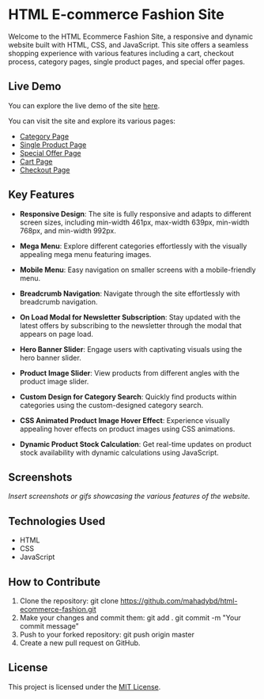 # HTML E-commerce Fashion Site

Welcome to the HTML Ecommerce Fashion Site, a responsive and dynamic website built with HTML, CSS, and JavaScript. This site offers a seamless shopping experience with various features including a cart, checkout process, category pages, single product pages, and special offer pages.

## Live Demo

You can explore the live demo of the site [here](https://html-ecommerce-fashion.netlify.app).

You can visit the site and explore its various pages:
- [Category Page](https://html-ecommerce-fashion.netlify.app/page-category.html)
- [Single Product Page](https://html-ecommerce-fashion.netlify.app/page-single.html)
- [Special Offer Page](https://html-ecommerce-fashion.netlify.app/page-offer.html)
- [Cart Page](https://html-ecommerce-fashion.netlify.app/cart.html)
- [Checkout Page](https://html-ecommerce-fashion.netlify.app/checkout.html)

## Key Features

- **Responsive Design**: The site is fully responsive and adapts to different screen sizes, including min-width 461px, max-width 639px, min-width 768px, and min-width 992px.
  
- **Mega Menu**: Explore different categories effortlessly with the visually appealing mega menu featuring images.
  
- **Mobile Menu**: Easy navigation on smaller screens with a mobile-friendly menu.
  
- **Breadcrumb Navigation**: Navigate through the site effortlessly with breadcrumb navigation.
  
- **On Load Modal for Newsletter Subscription**: Stay updated with the latest offers by subscribing to the newsletter through the modal that appears on page load.
  
- **Hero Banner Slider**: Engage users with captivating visuals using the hero banner slider.
  
- **Product Image Slider**: View products from different angles with the product image slider.
  
- **Custom Design for Category Search**: Quickly find products within categories using the custom-designed category search.
  
- **CSS Animated Product Image Hover Effect**: Experience visually appealing hover effects on product images using CSS animations.
  
- **Dynamic Product Stock Calculation**: Get real-time updates on product stock availability with dynamic calculations using JavaScript.

## Screenshots

*Insert screenshots or gifs showcasing the various features of the website.*

## Technologies Used

- HTML
- CSS
- JavaScript

## How to Contribute

1. Clone the repository:
   git clone https://github.com/mahadybd/html-ecommerce-fashion.git
2. Make your changes and commit them:
   git add .
   git commit -m "Your commit message"
3. Push to your forked repository:
   git push origin master
4. Create a new pull request on GitHub.

## License
This project is licensed under the [MIT License](LICENSE).
